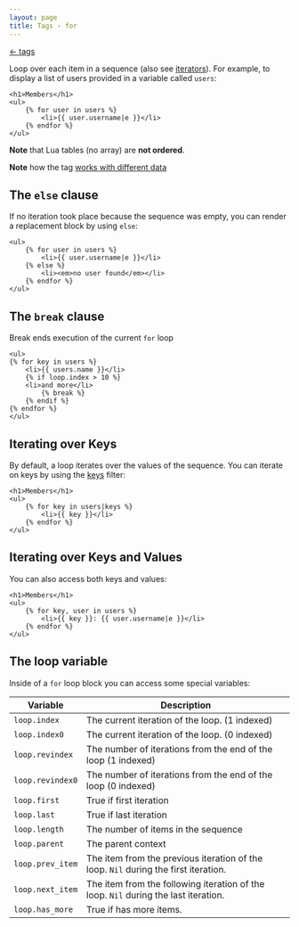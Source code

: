 ```yaml
---
layout: page
title: Tags › for
---
```


[← tags](./../tags.md)

<!-- {% raw %} -->

Loop over each item in a sequence (also see [iterators](../api.md#iterator-and-countable-objects)). 
For example, to display a list of users provided in a variable called `users`:

```twig
<h1>Members</h1>
<ul>
    {% for user in users %}
        <li>{{ user.username|e }}</li>
    {% endfor %}
</ul>
```

**Note** that Lua tables (no array) are **not ordered**.

**Note** how the tag [works with different data](./../spec.md#working-with-cycles)


The `else` clause
-----------------

If no iteration took place because the sequence was empty, you can render a replacement block by using `else`:

```twig
<ul>
    {% for user in users %}
        <li>{{ user.username|e }}</li>
    {% else %}
        <li><em>no user found</em></li>
    {% endfor %}
</ul>
```

The `break` clause
------------------

Break ends execution of the current `for` loop

```twig
<ul>
{% for key in users %}
    <li>{{ users.name }}</li>
    {% if loop.index > 10 %}
    <li>and more</li>
        {% break %}   
    {% endif %}
{% endfor %}
</ul>
```

Iterating over Keys
-------------------

By default, a loop iterates over the values of the sequence. You can iterate on keys by using the [keys](./../filters/keys.md) filter:

```twig
<h1>Members</h1>
<ul>
    {% for key in users|keys %}
        <li>{{ key }}</li>
    {% endfor %}
</ul>
```

Iterating over Keys and Values
------------------------------

You can also access both keys and values:

```twig
<h1>Members</h1>
<ul>
    {% for key, user in users %}
        <li>{{ key }}: {{ user.username|e }}</li>
    {% endfor %}
</ul>
```

The loop variable
-----------------

Inside of a `for` loop block you can access some special variables:

| Variable            | Description               |
|---------------------|---------------------------|
| `loop.index`        | The current iteration of the loop. (1 indexed) |
| `loop.index0`       | The current iteration of the loop. (0 indexed) |
| `loop.revindex`     | The number of iterations from the end of the loop (1 indexed) |
| `loop.revindex0`    | The number of iterations from the end of the loop (0 indexed) |
| `loop.first`        | True if first iteration |
| `loop.last`         | True if last iteration |
| `loop.length`       | The number of items in the sequence |
| `loop.parent`       | The parent context |
| `loop.prev_item`    | The item from the previous iteration of the loop. `Nil` during the first iteration. |
| `loop.next_item`    | The item from the following iteration of the loop. `Nil` during the last iteration. |
| `loop.has_more`     | True if has more items. |


<!-- {% endraw %} -->